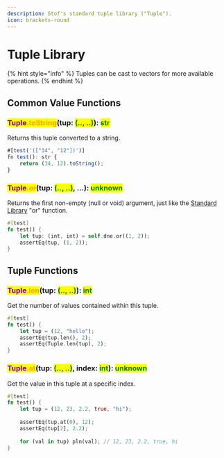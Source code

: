 ```yaml
---
description: Stof's standard tuple library ("Tuple").
icon: brackets-round
---
```


# Tuple Library

{% hint style="info" %}
Tuples can be cast to vectors for more available operations.
{% endhint %}

## Common Value Functions

### <mark style="color:purple;">Tuple</mark><mark style="color:orange;">.toString</mark>(tup: <mark style="color:green;">(.., ..)</mark>): <mark style="color:green;">str</mark>

Returns this tuple converted to a string.

```typescript
#[test('(["34", "12"])')]
fn test(): str {
    return (34, 12).toString();
}
```

### <mark style="color:purple;">Tuple</mark><mark style="color:orange;">.or</mark>(tup: <mark style="color:green;">(.., ..)</mark>, ...): <mark style="color:green;">unknown</mark>

Returns the first non-empty (null or void) argument, just like the [Standard Library](standard-library.md) "or" function.

```rust
#[test]
fn test() {
    let tup: (int, int) = self.dne.or((1, 2));
    assertEq(tup, (1, 2));
}
```

## Tuple Functions

### <mark style="color:purple;">Tuple</mark><mark style="color:orange;">.len</mark>(tup: <mark style="color:green;">(.., ..)</mark>): <mark style="color:green;">int</mark>

Get the number of values contained within this tuple.

```rust
#[test]
fn test() {
    let tup = (12, "hello");
    assertEq(tup.len(), 2);
    assertEq(Tuple.len(tup), 2);
}
```

### <mark style="color:purple;">Tuple</mark><mark style="color:orange;">.at</mark>(tup: <mark style="color:green;">(.., ..)</mark>, index: <mark style="color:green;">int</mark>): <mark style="color:green;">unknown</mark>

Get the value in this tuple at a specific index.

```rust
#[test]
fn test() {
    let tup = (12, 23, 2.2, true, "hi");
    
    assertEq(tup.at(0), 12);
    assertEq(tup[2], 2.2);
    
    for (val in tup) pln(val); // 12, 23, 2.2, true, hi
}
```
